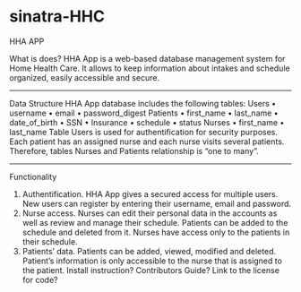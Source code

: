 # sinatra-HHC

HHA APP

What is does?
HHA App  is a web-based database management system for Home Health Care. It allows to keep information about intakes and schedule organized, easily accessible and secure.
******************
Data Structure
HHA App database includes the following tables:
Users
•	username
•	email
•	password_digest
Patients
•	first_name
•	last_name
•	date_of_birth
•	SSN
•	Insurance
•	schedule
•	status
Nurses
•	first_name
•	last_name
Table Users is used for authentification for security purposes.  Each patient has an assigned nurse and each nurse visits several patients. Therefore, tables Nurses and Patients relationship is “one to many”.
**********************
Functionality
1.	Authentification. HHA App gives  a secured access for multiple users.  New users can register by entering their username, email and password.
2.	Nurse access. Nurses can edit their personal data in the accounts as well as review and manage their schedule. Patients can be added to the schedule and deleted from it. Nurses have access only to the patients in their schedule.
3.	Patients’ data. Patients can be added, viewed, modified and deleted.  Patient’s information is only accessible to the nurse that is assigned to the patient.
Install instruction?
Contributors Guide?
Link to the license for code?

